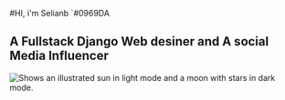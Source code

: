 #HI, i'm Selianb `#0969DA
## A Fullstack Django Web desiner and A social Media Influencer


<picture>
  <source media="(prefers-color-scheme: dark)" srcset=" https://upload.wikimedia.org/wikipedia/commons/thumb/6/60/Matterhorn_from_Domh%C3%BCtte_-_2.jpg/285px-Matterhorn_from_Domh%C3%BCtte_-_2.jpg   ">
  <source media="(prefers-color-scheme: light)" srcset=" https://upload.wikimedia.org/wikipedia/commons/thumb/6/60/Matterhorn_from_Domh%C3%BCtte_-_2.jpg/285px-Matterhorn_from_Domh%C3%BCtte_-_2.jpg  ">
  <img alt="Shows an illustrated sun in light mode and a moon with stars in dark mode." src=" https://upload.wikimedia.org/wikipedia/commons/thumb/6/60/Matterhorn_from_Domh%C3%BCtte_-_2.jpg/285px-Matterhorn_from_Domh%C3%BCtte_-_2.jpg ">
</picture>
